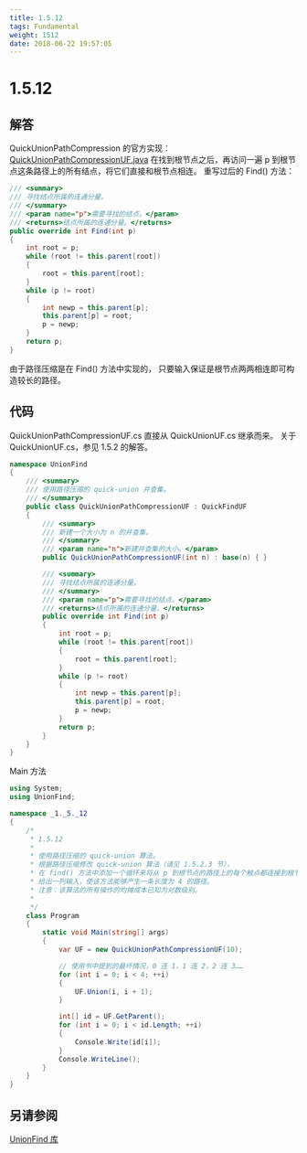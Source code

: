 ```yaml
---
title: 1.5.12
tags: Fundamental
weight: 1512
date: 2018-06-22 19:57:05
---
```


# 1.5.12


## 解答

QuickUnionPathCompression 的官方实现：[QuickUnionPathCompressionUF.java](http://algs4.cs.princeton.edu/15uf/QuickUnionPathCompressionUF.java.html)
在找到根节点之后，再访问一遍 p 到根节点这条路径上的所有结点，将它们直接和根节点相连。
重写过后的 Find() 方法：

```csharp
/// <summary>
/// 寻找结点所属的连通分量。
/// </summary>
/// <param name="p">需要寻找的结点。</param>
/// <returns>结点所属的连通分量。</returns>
public override int Find(int p)
{
    int root = p;
    while (root != this.parent[root])
    {
        root = this.parent[root];
    }
    while (p != root)
    {
        int newp = this.parent[p];
        this.parent[p] = root;
        p = newp;
    }
    return p;
}
```

由于路径压缩是在 Find() 方法中实现的，
只要输入保证是根节点两两相连即可构造较长的路径。

## 代码

QuickUnionPathCompressionUF.cs 直接从 QuickUnionUF.cs 继承而来。 
关于 QuickUnionUF.cs，参见 1.5.2 的解答。

```csharp
namespace UnionFind
{
    /// <summary>
    /// 使用路径压缩的 quick-union 并查集。
    /// </summary>
    public class QuickUnionPathCompressionUF : QuickFindUF
    {
        /// <summary>
        /// 新建一个大小为 n 的并查集。
        /// </summary>
        /// <param name="n">新建并查集的大小。</param>
        public QuickUnionPathCompressionUF(int n) : base(n) { }

        /// <summary>
        /// 寻找结点所属的连通分量。
        /// </summary>
        /// <param name="p">需要寻找的结点。</param>
        /// <returns>结点所属的连通分量。</returns>
        public override int Find(int p)
        {
            int root = p;
            while (root != this.parent[root])
            {
                root = this.parent[root];
            }
            while (p != root)
            {
                int newp = this.parent[p];
                this.parent[p] = root;
                p = newp;
            }
            return p;
        }
    }
}
```

Main 方法

```csharp
using System;
using UnionFind;

namespace _1._5._12
{
    /*
     * 1.5.12
     * 
     * 使用路径压缩的 quick-union 算法。
     * 根据路径压缩修改 quick-union 算法（请见 1.5.2.3 节），
     * 在 find() 方法中添加一个循环来将从 p 到根节点的路径上的每个触点都连接到根节点。
     * 给出一列输入，使该方法能够产生一条长度为 4 的路径。
     * 注意：该算法的所有操作的均摊成本已知为对数级别。
     * 
     */
    class Program
    {
        static void Main(string[] args)
        {
            var UF = new QuickUnionPathCompressionUF(10);

            // 使用书中提到的最坏情况，0 连 1，1 连 2，2 连 3……
            for (int i = 0; i < 4; ++i)
            {
                UF.Union(i, i + 1);
            }

            int[] id = UF.GetParent();
            for (int i = 0; i < id.Length; ++i)
            {
                Console.Write(id[i]);
            }
            Console.WriteLine();
        }
    }
}
```

## 另请参阅

[UnionFind 库](https://github.com/ikesnowy/Algorithms-4th-Edition-in-Csharp/tree/master/1%20Fundamental/1.5/UnionFind)
